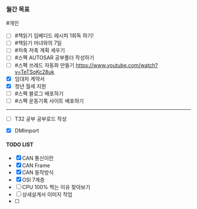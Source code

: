 ### **월간 목표**
#개인 
- [ ] #책읽기 임베디드 레시피 1회독 하기!
- [ ] #책읽기 마녀와의 7일
- [ ] #저축 저축 계획 세우기
- [ ] #스펙 AUTOSAR 공부폴더 작성하기
- [ ] #스펙 쓰레드 자동화 만들기 https://www.youtube.com/watch?v=TeTSoKc28uk
- [x] 임대차 계약서
- [x] 청년 월세 지원
- [ ] #스펙 블로그 배포하기
- [ ] #스펙 운동기록 사이트 배포하기
---
- [ ] T32 공부 공부로드 작성
- [x] DMImport


#### TODO LIST
- [x] CAN 통신이란
- [x] CAN Frame
- [x] CAN 동작방식
- [x] OSI 7계층
- [ ] CPU 100% 찍는 이유 찾아보기
- [ ] 상세설계서 이미지 작업
- [ ] 